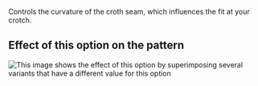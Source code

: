 Controls the curvature of the croth seam, which influences the fit at your crotch.

## Effect of this option on the pattern

![This image shows the effect of this option by superimposing several variants that have a different value for this option](titan\_crotchseamcurvebend\_sample.svg "Effect of this option on the pattern")
